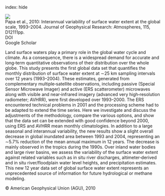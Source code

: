 index: hide

<div class="Citation">
    <div class="Citation-thumb CitationThumb-linked"  data-href="https://doi.org/10.1029/2009jd012674">
      <img src="https://static.claimspace.cloud/climate-study-static/refs/thumbs/6/Papa_et_al_2010-thumb.png" />
    </div>

  <div class="Citation-body">
    <div class="Citation-text">Papa et al., 2010: Interannual variability of surface water extent at the global scale, 1993–2004. <span class="Article-journal">Journal of Geophysical Research: Atmospheres, </span><span class="Article-volume">115, </span> D12111pp.</div>
    <div class="Citation-links">
      <div class="CitationLink" data-href="https://doi.org/10.1029/2009jd012674">
        <div class="CitationLink-icon CitationLink-Doi"></div>
        <div class="CitationLink-text">DOI</div>
      </div>
      <div class="CitationLink" data-href="https://scholar.google.com/scholar?q=10.1029/2009jd012674">
        <div class="CitationLink-icon CitationLink-Scholar"></div>
        <div class="CitationLink-text">Google Scholar</div>
      </div>
    </div>
  </div>
</div>

Land surface waters play a primary role in the global water cycle and climate. As a consequence, there is a widespread demand for accurate and long‐term quantitative observations of their distribution over the whole globe. This study presents the first global data set that quantifies the monthly distribution of surface water extent at ∼25 km sampling intervals over 12 years (1993–2004). These estimates, generated from complementary multiple‐satellite observations, including passive (Special Sensor Microwave Imager) and active (ERS scatterometer) microwaves along with visible and near‐infrared imagery (advanced very high‐resolution radiometer; AVHRR), were first developed over 1993–2000. The ERS encountered technical problems in 2001 and the processing scheme had to be adapted to extend the time series. Here we investigate and discuss the adjustments of the methodology, compare the various options, and show that the data set can be extended with good confidence beyond 2000, using ERS and AVHRR mean monthly climatologies. In addition to a large seasonal and interannual variability, the new results show a slight overall decrease in global inundated area between 1993 and 2004, representing an ∼5.7% reduction of the mean annual maximum in 12 years. The decrease is mainly observed in the tropics during the 1990s. Over inland water bodies and large river basins, we assess the variability of the surface water extent against related variables such as in situ river discharges, altimeter‐derived and in situ river/floodplain water level heights, and precipitation estimates. This new 12 year data set of global surface water extent represents an unprecedented source of information for future hydrological or methane modeling.

<div class="Citation-copy">
&copy; American Geophysical Union (AGU), 2010
</div>